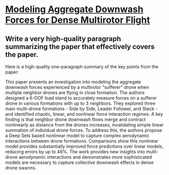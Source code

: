 # [Modeling Aggregate Downwash Forces for Dense Multirotor Flight](https://arxiv.org/abs/2312.03488)

## Write a very high-quality paragraph summarizing the paper that effectively covers the paper.

 Here is a high-quality one-paragraph summary of the key points from the paper:

This paper presents an investigation into modeling the aggregate downwash forces experienced by a multirotor "sufferer" drone when multiple neighbor drones are flying in close formation. The authors designed a 6-DOF load stand to accurately measure forces on a sufferer drone in various formations with up to 3 neighbors. They explored three main multi-drone formations - Side by Side, Leader Follower, and Stack - and identified chaotic, linear, and nonlinear force interaction regimes. A key finding is that neighbor drone downwash flows merge and contract nonlinearly as distance from the drones increases, invalidating simple linear summation of individual drone forces. To address this, the authors propose a Deep Sets based nonlinear model to capture complex aerodynamic interactions between drone formations. Comparisons show this nonlinear model provides substantially improved force predictions over linear models, reducing errors by up to 46%. The work provides new insights into multi-drone aerodynamic interactions and demonstrates more sophisticated models are necessary to capture collective downwash effects in dense drone swarms.
